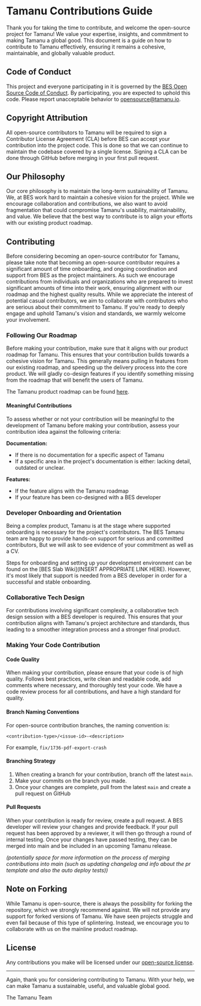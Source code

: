 # Tamanu Contributions Guide

Thank you for taking the time to contribute, and welcome the open-source project for Tamanu!
We value your expertise, insights, and commitment to making Tamanu a global good. This 
document is a guide on how to contribute to Tamanu effectively, ensuring it remains a 
cohesive, maintainable, and globally valuable product.

## Code of Conduct

This project and everyone participating in it is governed by the
[BES Open Source Code of Conduct](CODE_OF_CONDUCT.md).
By participating, you are expected to uphold this code. Please report unacceptable behavior
to [opensource@tamanu.io](opensource@tamanu.io).

## Copyright Attribution

All open-source contributors to Tamanu will be required to sign a Contributor License Agreement (CLA)
before BES can accept your contribution into the project code. This is done so that we can continue 
to maintain the codebase covered by a single license. Signing a CLA can be done through GitHub 
before merging in your first pull request.

## Our Philosophy

Our core philosophy is to maintain the long-term sustainability of Tamanu. We, at BES work hard 
to maintain a cohesive vision for the project. While we encourage collaboration and contributions, 
we also want to avoid fragmentation that could compromise Tamanu's usability, maintainability, 
and value. We believe that the best way to contribute is to align your efforts with our existing 
product roadmap.

## Contributing

Before considering becoming an open-source contributor for Tamanu, please take note that becoming 
an open-source contributor requires a significant amount of time onboarding, and ongoing 
coordination and support from BES as the project maintainers. As such we encourage contributions 
from individuals and organizations who are prepared to invest significant amounts of time into 
their work, ensuring alignment with our roadmap and the highest quality results. While we appreciate 
the interest of potential casual contributors, we aim to collaborate with contributors who are 
serious about their commitment to Tamanu. If you're ready to deeply engage and uphold Tamanu's 
vision and standards, we warmly welcome your involvement.

### Following Our Roadmap

Before making your contribution, make sure that it aligns with our product roadmap for Tamanu. 
This ensures that your contribution builds towards a cohesive vision for Tamanu. This generally 
means pulling in features from our existing roadmap, and speeding up the delivery process into the 
core product. We will gladly co-design features if you identify something missing from the roadmap 
that will benefit the users of Tamanu.

The Tamanu product roadmap can be found [here](https://www.bes.au/tamanu-roadmap/).

#### Meaningful Contributions

To assess whether or not your contribution will be meaningful to the development of Tamanu before 
making your contribution, assess your contribution idea against the following criteria:

**Documentation:** 
- If there is no documentation for a specific aspect of Tamanu
- If a specific area in the project's documentation is either: lacking detail, outdated or unclear.

**Features:**
- If the feature aligns with the Tamanu roadmap
- If your feature has been co-designed with a BES developer

### Developer Onboarding and Orientation

Being a complex product, Tamanu is at the stage where supported onboarding is necessary for the 
project's contributors. The BES Tamanu team are happy to provide hands-on support for serious and 
committed contributors, But we will ask to see evidence of your commitment as well as a CV.

Steps for onboarding and setting up your development environment can be found on the [BES Slab Wiki](INSERT APPROPRIATE LINK HERE).
However, it's most likely that support is needed from a BES developer in order for a successful and 
stable onboarding.

### Collaborative Tech Design

For contributions involving significant complexity, a collaborative tech design session with a 
BES developer is required. This ensures that your contribution aligns with Tamanu's project 
architecture and standards, thus leading to a smoother integration process and a stronger final 
product.

### Making Your Code Contribution

#### Code Quality

When making your contribution, please ensure that your code is of high quality. Follows best
practices, write clean and readable code, add comments where necessary, and thoroughly test your
code. We have a code review process for all contributions, and have a high standard for quality.

#### Branch Naming Conventions

For open-source contribution branches, the naming convention is:

    <contribution-type>/<issue-id>-<description>

For example, `fix/1736-pdf-export-crash`

#### Branching Strategy

1. When creating a branch for your contribution, branch off the latest `main`.
2. Make your commits on the branch you made.
3. Once your changes are complete, pull from the latest `main` and create a pull request on GitHub

#### Pull Requests

When your contribution is ready for review, create a pull request. A BES developer will review
your changes and provide feedback. If your pull request has been approved by a reviewer, it
will then go through a round of internal testing. Once your changes have passed testing, they
can be merged into main and be included in an upcoming Tamanu release.

_(potentially space for more information on the process of merging contributions into main (such 
as updating changelog and info about the pr template and also the auto deploy tests))_

## Note on Forking

While Tamanu is open-source, there is always the possibility for forking the repository, which 
we strongly recommend against. We will not provide any support for forked versions of Tamanu. 
We have seen projects struggle and even fail because of this type of splintering. Instead, we 
encourage you to collaborate with us on the mainline product roadmap.

## License 

Any contributions you make will be licensed under our [open-source license](license).

---

Again, thank you for considering contributing to Tamanu. With your help, we can make Tamanu a
sustainable, useful, and valuable global good.

The Tamanu Team